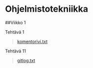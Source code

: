 # Ohjelmistotekniikka

##Viikko 1

Tehtävä 1
> [komentorivi.txt](https://github.com/calle-t/ot-harjoitustyo/blob/master/laskarit/viikko1/komentorivi.txt)

Tehtävä 11
> [gitlog.txt](https://github.com/calle-t/ot-harjoitustyo/blob/master/laskarit/viikko1/gitlog.txt)
